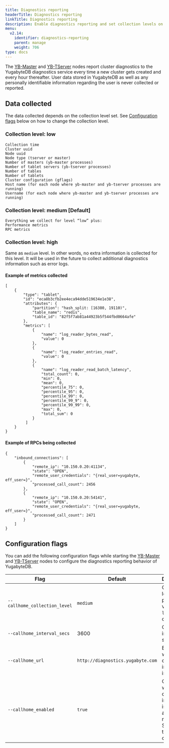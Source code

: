 ```yaml
---
title: Diagnostics reporting
headerTitle: Diagnostics reporting
linkTitle: Diagnostics reporting
description: Enable diagnostics reporting and set collection levels on YB-Master and YB-TServer nodes.
menu:
  v2.14:
    identifier: diagnostics-reporting
    parent: manage
    weight: 706
type: docs
---
```


The [YB-Master](../../reference/configuration/yb-master/) and [YB-TServer](../../reference/configuration/yb-tserver/) nodes report cluster diagnostics to the YugabyteDB diagnostics service every time a new cluster gets created and every hour thereafter. User data stored in YugabyteDB as well as any personally identifiable information regarding the user is never collected or reported.

## Data collected

The data collected depends on the collection level set. See [Configuration flags](#configuration-flags) below on how to change the collection level.

### Collection level: low

```
Collection time
Cluster uuid
Node uuid
Node type (tserver or master)
Number of masters (yb-master processes)
Number of tablet servers (yb-tserver processes)
Number of tables
Number of tablets
Cluster configuration (gflags)
Host name (for each node where yb-master and yb-tserver processes are running)
Username (for each node where yb-master and yb-tserver processes are running)
```

### Collection level: medium [Default]

```
Everything we collect for level “low” plus:
Performance metrics
RPC metrics
```

### Collection level: high

Same as `medium` level. In other words, no extra information is collected for this level. It will be used in the future to collect additional diagnostics information such as error logs.

#### Example of metrics collected

```
[
    {
        "type": "tablet",
        "id": "eca8b3cfb2ee4eca94dde519634e1e38",
        "attributes": {
            "partition": "hash_split: [16380, 19110)",
            "table_name": "redis",
            "table_id": "82f5f7ab81a44923b5f544fbd0664afe"
        },
        "metrics": [
            {
                "name": "log_reader_bytes_read",
                "value": 0
            },
            {
                "name": "log_reader_entries_read",
                "value": 0
            },
            {
                "name": "log_reader_read_batch_latency",
                "total_count": 0,
                "min": 0,
                "mean": 0,
                "percentile_75": 0,
                "percentile_95": 0,
                "percentile_99": 0,
                "percentile_99_9": 0,
                "percentile_99_99": 0,
                "max": 0,
                "total_sum": 0
            }
         ]
    }
}
```

#### Example of RPCs being collected

```
{
    "inbound_connections": [
        {
            "remote_ip": "10.150.0.20:41134",
            "state": "OPEN",
            "remote_user_credentials": "{real_user=yugabyte, eff_user=}",
            "processed_call_count": 2456
        },
        {
            "remote_ip": "10.150.0.20:54141",
            "state": "OPEN",
            "remote_user_credentials": "{real_user=yugabyte, eff_user=}",
            "processed_call_count": 2471
        }
    ]
}
```

## Configuration flags

You can add the following configuration flags while starting the [YB-Master](../../reference/configuration/yb-master/) and [YB-TServer](../../reference/configuration/yb-tserver/) nodes to configure the diagnostics reporting behavior of YugabyteDB.

Flag | Default | Description
----------------------|---------|------------------------
`--callhome_collection_level` |  `medium` | Collection level with possible values of `low`, `medium`, or `high`
`--callhome_interval_secs` | 3600 | Collection interval in seconds
`--callhome_url ` | `http://diagnostics.yugabyte.com` | Endpoint where diagnostics information is reported
`--callhome_enabled` | `true` | Controls whether diagnostics information is collected and reported. Set to `false` to disable collection.
